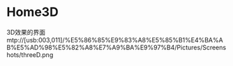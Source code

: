 # Home3D
3D效果的界面
mtp://[usb:003,011]/%E5%86%85%E9%83%A8%E5%85%B1%E4%BA%AB%E5%AD%98%E5%82%A8%E7%A9%BA%E9%97%B4/Pictures/Screenshots/threeD.png
